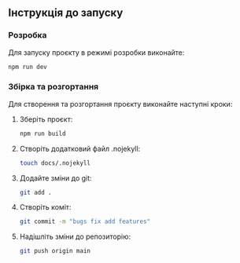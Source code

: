 ## Інструкція до запуску

### Розробка
Для запуску проєкту в режимі розробки виконайте:

```bash
npm run dev
```

### Збірка та розгортання
Для створення та розгортання проєкту виконайте наступні кроки:

1. Зберіть проєкт:
   ```bash
   npm run build
   ```

2. Створіть додатковий файл .nojekyll:
   ```bash
   touch docs/.nojekyll
   ```

3. Додайте зміни до git:
   ```bash
   git add .
   ```

4. Створіть коміт:
   ```bash
   git commit -m "bugs fix add features"
   ```

5. Надішліть зміни до репозиторію:
   ```bash
   git push origin main
   ```